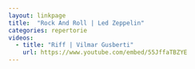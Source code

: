 ```yaml
---
layout: linkpage
title:  "Rock And Roll | Led Zeppelin"
categories: repertorie
videos:
  - title: "Riff | Vilmar Gusberti"
    url: https://www.youtube.com/embed/55JffaTBZYE
---
```

